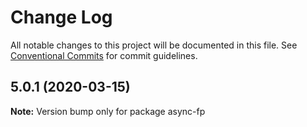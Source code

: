 # Change Log

All notable changes to this project will be documented in this file.
See [Conventional Commits](https://conventionalcommits.org) for commit guidelines.

## 5.0.1 (2020-03-15)

**Note:** Version bump only for package async-fp
